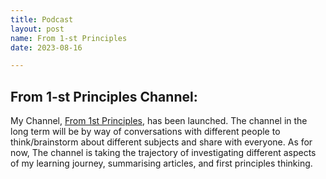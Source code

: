 ```yaml
---
title: Podcast
layout: post
name: From 1-st Principles
date: 2023-08-16

---
```


## From 1-st Principles Channel:

My Channel, [From 1st Principles](https://www.youtube.com/@F-1ST-P), 
has been launched. The channel in the long term will be by way of conversations with different people to think/brainstorm about different subjects and share with everyone. As for now, The channel is taking the trajectory of investigating different aspects of my learning journey, summarising articles, and first principles thinking.

